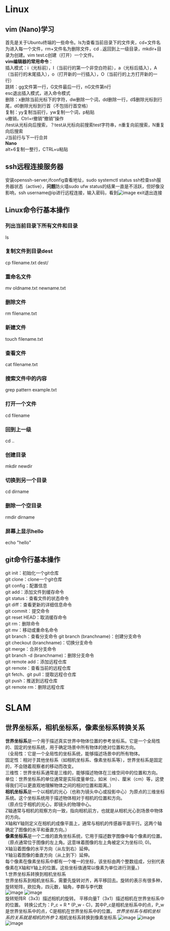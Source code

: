 # Linux
## vim (Nano)学习
首先是关于Ubuntu终端的一些命令。ls为查看当前目录下的文件夹，cd+文件名为进入每一个文件，rm+文件名为删除文件，cd ..返回到上一级目录，mkdir+目录为创建。vim test.c创建（打开）一个文件。  
**vim编辑器的常用命令**：  
插入模式：i（光标前），I（当前行的第一个非空白符前），a（光标后插入），A（当前行的末尾插入），o（打开新的一行插入），O（当前行的上方打开新的一行）  
跳转：gg文件第一行，G文件最后一行，nG文件第n行  
esc退出插入模式，进入命令模式  
删除：x删除当前光标下的字符，dw删除一个词，dd删除一行，d$删除光标到行尾，d0删除光标到行首（不包括行首空格）  
复制：yy复制当前行，yw复制一个词，p粘贴  
u撤销，Ctrl+r撤销“撤销”操作  
/test从光标向后搜索，？test从光标向前搜索test字符串，n重复向前搜索，N重复向后搜索  
J当前行与下一行合并  
**Nano**  
alt+6复制一整行，CTRL+u粘贴  
## ssh远程连接服务器  
安装openssh-server,ifconfig查看地址，sudo systemctl status ssh检查ssh服务器状态（active），**问题**防火墙sudo ufw status的结果一直是不活跃，但好像没影响，ssh username@ip进行远程连接，输入密码，看到![image](https://github.com/user-attachments/assets/77824fac-01f3-41cb-a349-0e8b2fc78594)
exit退出连接

## Linux命令行基本操作  
### 列出当前目录下所有文件和目录  
ls
### 复制文件到目录dest  
cp filename.txt dest/  
### 重命名文件  
mv oldname.txt newname.txt  
### 删除文件
rm filename.txt
### 新建文件
touch filename.txt
### 查看文件
cat filename.txt
### 搜索文件中的内容
grep pattern example.txt
### 打开一个文件
cd filename  
### 回到上一级  
cd ..
### 创建目录
mkdir newdir  
### 切换到另一个目录
cd dirname  
### 删除一个空目录
rmdir dirname
### 屏幕上显示hello  
echo "hello"    
## git命令行基本操作
  git init：初始化一个git仓库   
  git clone：clone一个git仓库  
  git config：配置信息  
  git add：添加文件到缓存命令  
  git status：查看文件的状态命令  
  git diff：查看更新的详细信息命令  
  git commit：提交命令  
  git reset HEAD：取消缓存命令  
  git rm：删除命令  
  git mv：移动或重命名命令  
  git branch：查看分支命令
  git branch (branchname)：创建分支命令    
  git checkout (branchname)：切换分支命令  
  git merge：合并分支命令  
  git branch -d (branchname)：删除分支命令  
  git remote add：添加远程仓库  
  git remote：查看当前的远程仓库  
  git fetch、git pull：提取远程仓仓库  
  git push：推送到远程仓库  
  git remote rm：删除远程仓库  
# SLAM
## 世界坐标系，相机坐标系，像素坐标系转换关系  
**世界坐标系**是一个用于描述真实世界中物体位置的参考坐标系。它是一个全局性的、固定的坐标系统，用于确定场景中所有物体的绝对位置和方向。  
  （全局性：它是一个全局性的坐标系统，能够描述场景中的所有物体。   
    固定性：相对于其他坐标系（如相机坐标系、像素坐标系等），世界坐标系是固定的，不会随着观察者的移动而改变。  
    三维性：世界坐标系通常是三维的，能够描述物体在三维空间中的位置和方向。  
    单位：世界坐标系的单位通常是实际度量单位，如米（m）、厘米（cm）等，这使得我们可以更直观地理解物体之间的相对位置和距离。）  
**相机坐标系**是一个以相机的光心（也称为镜头中心或投影中心）为原点的三维坐标系统。这个坐标系统用于描述物体相对于相机的位置和方向。  
  （原点位于相机的光心，即镜头的物理中心。  
    Z轴通常与相机的观察方向一致，指向相机前方，也就是从相机光心到场景中物体的方向。  
    X轴和Y轴则定义在相机的成像平面上，通常与相机的传感器平面平行。这两个轴确定了图像的水平和垂直方向。）    
**像素坐标系**是一个二维的直角坐标系统，它用于描述数字图像中每个像素的位置。  
  （原点通常位于图像的左上角。这意味着图像的左上角被定义为坐标(0, 0)。  
    X轴沿着图像的水平方向（从左到右）延伸。  
    Y轴沿着图像的垂直方向（从上到下）延伸。  
    每个像素在像素坐标系中都有一个唯一的坐标，该坐标由两个整数组成，分别代表像素在X轴和Y轴上的位置。这些坐标值通常以像素为单位进行测量。）    
1.世界坐标系转换到相机坐标系    
  世界坐标系到相机坐标系，需要先旋转对齐，再平移回去。旋转的表示有很多种，旋转矩阵，欧拉角，四元数，轴角，李群与李代数  
  ![image](https://github.com/user-attachments/assets/8fddc097-9db5-4fb4-a54a-dae9f9541f6e)
  ![image](https://github.com/user-attachments/assets/98c4caa6-3c6c-49d5-b70a-7818a72aec7c)  
  旋转矩阵R（3x3）描述相机的旋转。
  平移向量T（3x1）描述相机在世界坐标系中的位置。
  转换公式为：P_c = R * (P_w - C)，其中P_c是相机坐标系中的点，P_w是世界坐标系中的点，C是相机在世界坐标系中的位置。
*世界坐标系与相机坐标系的关系就是相机的外参*
2.相机坐标系转换到像素坐标系
![image](https://github.com/user-attachments/assets/3c48d01a-7f9e-43fe-9260-d9d7253a39a0)
![image](https://github.com/user-attachments/assets/fbb890d8-0a4d-46b4-8acb-85f2204e942b)
![image](https://github.com/user-attachments/assets/881bad6f-7adb-4059-a9cc-0aca009b0308)





